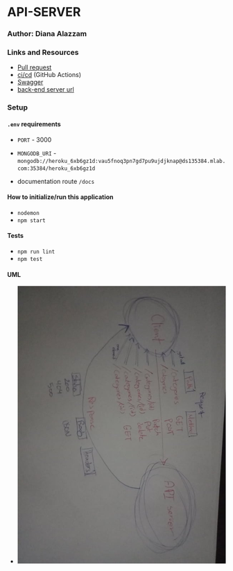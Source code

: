 # API-SERVER
### Author: Diana Alazzam 

### Links and Resources

- [Pull request](https://github.com/diana96alazzam-401-advanced-javascript/api-server/pull/6)
- [ci/cd](https://github.com/diana96alazzam-401-advanced-javascript/api-server/blob/master/.github/workflows/node.yml) (GitHub Actions)
- [Swagger](https://app.swaggerhub.com/apis/diana96alazzam/lab9-api-server/0.1)
- [back-end server url](https://api-server-amman-401d2.herokuapp.com/)



### Setup

#### `.env` requirements
- `PORT` - 3000
- `MONGODB_URI` - `mongodb://heroku_6xb6gz1d:vau5fnoq3pn7gd7pu9ujdjknap@ds135384.mlab.com:35384/heroku_6xb6gz1d`

- documentation route `/docs`

#### How to initialize/run this application

- `nodemon`
- `npm start`



#### Tests

- `npm run lint`
- `npm test`


#### UML

- ![UML](./assets/lab6-7-uml.jpg)
